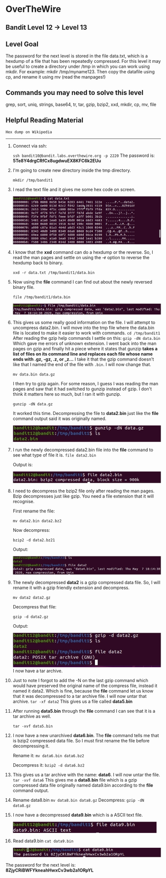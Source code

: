 # OverTheWire
## Bandit Level 12 → Level 13
## Level Goal

The password for the next level is stored in the file data.txt, which is a hexdump of a file that has been repeatedly compressed. For this level it may be useful to create a directory under /tmp in which you can work using mkdir. For example: mkdir /tmp/myname123. Then copy the datafile using cp, and rename it using mv (read the manpages!)


## Commands you may need to solve this level

grep, sort, uniq, strings, base64, tr, tar, gzip, bzip2, xxd, mkdir, cp, mv, file

## Helpful Reading Material

    Hex dump on Wikipedia

-------------------------------------------------------------------------------------------------------------------------------------------------------------------------------

1. Connect via ssh:

    `ssh bandit10@bandit.labs.overthewire.org -p 2220`
    The password is: **5Te8Y4drgCRfCx8ugdwuEX8KFC6k2EUu**

2. I'm going to create new directory inside the tmp directory. 

    `mkdir /tmp/bandit1`

3. I read the text file and it gives me some hex code on screen. 

    ![](images/level12to13.read.data.txt.hexfile.jpg)

4. I know that the **xxd** command can do a hexdump or the reverse. So, I read the man pages and settle on using the **-r** option to reverse the hexdump back to binary. 

    `xxd -r data.txt /tmp/bandit1/data.bin`

5. Now using the **file** command I can find out about the newly reversed binary file. 

    `file /tmp/bandit1/data.bin`

    ![](images/level12to13.file.data.bin.after.xxd.reverse.jpg)

6. This gives us some really good information on the file. I will attempt to uncompress data2.bin. 
    I will move into the tmp file where the data.bin file is located to make it easier to work with commands. 
    `cd /tmp/bandit1`
    After reading the gzip help commands I settle on this: 
    `gzip -dN data.bin`
    Which gave me errors of unknown extension. I went back into the man pages on gzip and finally hit a piece where it states that gunzip **takes a list of files on its command line and replaces each file whose name ends with .gz, -gz, .z, or _z...** I take it that the gzip command doesn't like that I named the end of the file with `.bin`. I will now change that. 

    `mv data.bin data.gz`

    I then try to gzip again. For some reason, I guess I was reading the man pages and saw that it had switched to gunzip instead of gzip. I don't think it matters here so much, but I ran it with gunzip. 

    `gunzip -dN data.gz`

    It worked this time. Decompressing the file to **data2.bin** just like the **file** command output said it was originally named. 

    ![](images/level12to13.decompress.data.bin.jpg)

7. I run the newly decompressed data2.bin file into the **file** command to see what type of file it is. 
    `file data2.bin`

    Output is:

    ![](images/level12to13.file.info.data2.bin.jpg)

8. I need to decompress the bzip2 file only after reading the man pages. Bzip decompresses just like gzip. You need a file extension that it will recognise.

    First rename the file:

    `mv data2.bin data2.bz2`

    Now decompress: 

    `bzip2 -d data2.bz21`

    Output: 

    ![](images/level12to13.data2.decompress.jpg)

9. The newly decompressed **data2** is a gzip compressed data file. So, I will rename it with a gzip friendly extension and decompress. 

    `mv data2 data2.gz`

    Decompress that file:

    `gzip -d data2.gz`

    Output: 

    ![](bandit/images/level12to13.data4.decompressed.to.tar.jpg)
    I now have a tar archive. 

10. Just to note I forgot to add the -N on the last gzip command which would have preserved the original name of the compress file, instead it named it data2. Which is fine, because the **file** command let us know that it was decompressed to a tar archive file. 
I will now untar that archive. 
    `tar -xf data2`
This gives us a file called **data5.bin**

11. After running **data5.bin** through the **file** command I can see that it is a tar archive as well.

    `tar -xvf data5.bin`

12. I now have a new unarchived **data6.bin**. The **file** command tells me that is bzip2 compressed data file. So I must first rename the file before decompressing it. 

    Rename it: 
    `mv data6.bin data6.bz2`

    Decompress it: 
    `bzip2 -d data6.bz2`
    
13. This gives us a tar archive with the name: **data6**. I will now untar the file. 
    `tar -xvf data6`
This gives me a **data8.bin** file which is a gzip compressed data file originally named data9.bin according to the **file** command output. 

14. Rename data8.bin
    `mv data8.bin data8.gz`
Decompress:
    `gzip -dN data8.gz`
15. I now have a decompressed **data9.bin** which is a ASCII text file. 

    ![](images/level12to13.file.data9.bin.jpg)

16. Read data9.bin
    `cat data9.bin`

    ![](images/level12to13.pass.jpg?raw=true)

The password for the next level is: **8ZjyCRiBWFYkneahHwxCv3wb2a1ORpYL**









